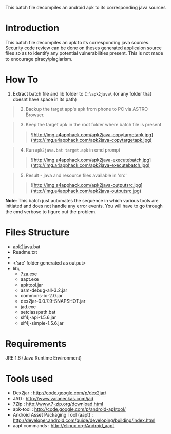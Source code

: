 This batch file decompiles an android apk to its corresponding java sources

# Introduction #

This batch file decompiles an apk to its corresponding java sources. Security code review can be done on theses generated applicaion source files so as to identify any potential vulnerabilities present.
This is not made to encourage piracy/plagiarism.

# How To #

  1. Extract batch file and lib folder to `C:\apk2java\` (or any folder that doesnt have space in its path)

> 2. Backup the target app's apk from phone to PC via ASTRO Browser.

> 3. Keep the target apk in the root folder where batch file is present
> > ![http://img.a4apphack.com/apk2java-copytargetapk.jpg](http://img.a4apphack.com/apk2java-copytargetapk.jpg)


> 4. Run `apk2java.bat target.apk` in cmd prompt
> > ![http://img.a4apphack.com/apk2java-executebatch.jpg](http://img.a4apphack.com/apk2java-executebatch.jpg)


> 5. Result - java and resource files available in 'src'
> > ![http://img.a4apphack.com/apk2java-outputsrc.jpg](http://img.a4apphack.com/apk2java-outputsrc.jpg)

**Note**: This batch just automates the sequence in which various tools are initiated and does not handle any error events. You will have to go through the cmd verbose to figure out the problem.

# Files Structure #

  * apk2java.bat
  * Readme.txt
  * <place target.apk here>
  * <'src' folder generated as output>
  * lib\
    * 7za.exe
    * aapt.exe
    * apktool.jar
    * asm-debug-all-3.2.jar
    * commons-io-2.0.jar
    * dex2jar-0.0.7.9-SNAPSHOT.jar
    * jad.exe
    * setclasspath.bat
    * slf4j-api-1.5.6.jar
    * slf4j-simple-1.5.6.jar

# Requirements #
JRE 1.6 (Java Runtime Environment)

# Tools used #
  * Dex2jar : http://code.google.com/p/dex2jar/
  * JAD : http://www.varaneckas.com/jad
  * 7Zip : http://www.7-zip.org/download.html
  * apk-tool : http://code.google.com/p/android-apktool/
  * Android Asset Packaging Tool (aapt) : http://developer.android.com/guide/developing/building/index.html
  * aapt commands : http://elinux.org/Android_aapt